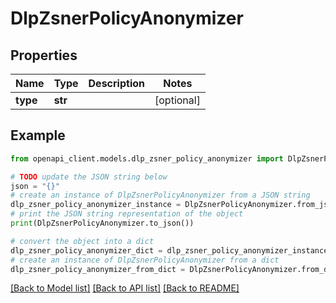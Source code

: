 # DlpZsnerPolicyAnonymizer


## Properties

Name | Type | Description | Notes
------------ | ------------- | ------------- | -------------
**type** | **str** |  | [optional] 

## Example

```python
from openapi_client.models.dlp_zsner_policy_anonymizer import DlpZsnerPolicyAnonymizer

# TODO update the JSON string below
json = "{}"
# create an instance of DlpZsnerPolicyAnonymizer from a JSON string
dlp_zsner_policy_anonymizer_instance = DlpZsnerPolicyAnonymizer.from_json(json)
# print the JSON string representation of the object
print(DlpZsnerPolicyAnonymizer.to_json())

# convert the object into a dict
dlp_zsner_policy_anonymizer_dict = dlp_zsner_policy_anonymizer_instance.to_dict()
# create an instance of DlpZsnerPolicyAnonymizer from a dict
dlp_zsner_policy_anonymizer_from_dict = DlpZsnerPolicyAnonymizer.from_dict(dlp_zsner_policy_anonymizer_dict)
```
[[Back to Model list]](../README.md#documentation-for-models) [[Back to API list]](../README.md#documentation-for-api-endpoints) [[Back to README]](../README.md)


